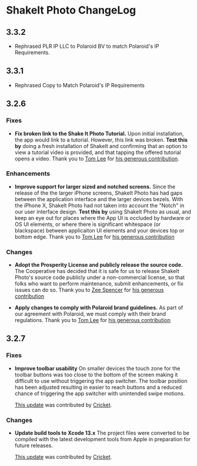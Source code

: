 # ShakeIt Photo ChangeLog

## 3.3.2
* Rephrased PLR IP LLC to Polaroid BV to match Polaroid's IP Requirements.

## 3.3.1
* Rephrased Copy to Match Polaroid's IP Requirements

## 3.2.6
### Fixes
- **Fix broken link to the Shake It Photo Tutorial.** Upon initial
  installation, the app would link to a tutorial. However, this link was
  broken. **Test this by** doing a fresh installation of
  ShakeIt and confirming that an option to view a tutorial video is provided,
  and that tapping the offered tutorial opens a video.  Thank you to [Tom Lee]
  for [his generous
  contribution](https://github.com/zinc-collective/mp-shake-it-photo/pull/10).

### Enhancements
- **Improve support for larger sized and notched screens.** Since the
  release of the the larger iPhone screens, ShakeIt Photo has had gaps
  between the application interface and the larger devices bezels. With
  the iPhone X, ShakeIt Photo had not taken into account the "Notch" in our
  user interface design. **Test this by** using ShakeIt Photo as
  usual, and keep an eye out for places where the App UI is occluded by
  hardware or OS UI elements, or where there is significant whitespace (or
  blackspace) between applicaiton UI elements and your devices top or
  bottom edge. Thank you to [Tom Lee] for [his generous
  contribution](https://github.com/zinc-collective/mp-shake-it-photo/pull/12)

### Changes
- **Adopt the Prosperity License and publicly release the source code.** The
  Cooperative has decided that it is safe for us to release ShakeIt Photo's
  source code publicly under a non-commercial license, so that folks who want to
  perform maintenance, submit enhancements, or fix issues can do so. Thank you to
  [Zee Spencer] for [his generous
  contribution](https://github.com/zinc-collective/mp-shake-it-photo/commit/c52c73f2cda24385acd977b6cefe0f97b63087a8)

- **Apply changes to comply with Polaroid brand guidelines.** As part of our
  agreement with Polaroid, we must comply with their brand regulations. Thank
  you to [Tom Lee] for [his generous
  contribution](https://github.com/zinc-collective/mp-shake-it-photo/pull/2)

## 3.2.7
### Fixes
- **Improve toolbar usability**  On smaller devices the touch zone for the
  toolbar buttons was too close to the bottom of the screen making it difficult
  to use without triggering the app switcher. The toolbar position has been
  adjusted resulting in easier to reach buttons and a reduced chance of
  triggering the app switcher with unintended swipe motions.

  [This update](https://github.com/zinc-collective/mp-shake-it-photo/pull/41) was contributed by [Cricket].

### Changes
- **Update build tools to Xcode 13.x**  The project files were converted to
  be compiled with the latest development tools from Apple in preparation for
  future releases.

  [This update](https://github.com/zinc-collective/mp-shake-it-photo/pull/40) was contributed by [Cricket].






[Cricket]:https://wearetheinternauts.com/
[Tom Lee]:https://www.tomlee.app/
[Zee Spencer]:https://www.zeespencer.com